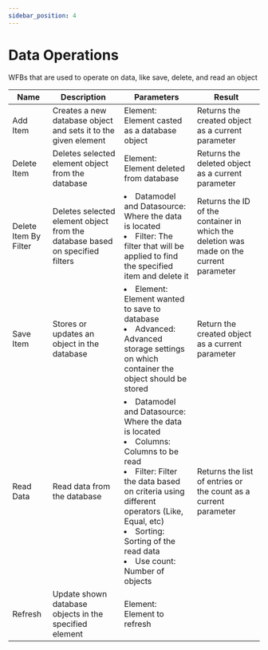 ```yaml
---
sidebar_position: 4
---
```


# Data Operations

WFBs that are used to operate on data, like save, delete, and read an object

| Name                  | Description                                                                  | Parameters                                                                                                                                                                                                                                                                         | Result                                                                                  |
| --------------------- | ---------------------------------------------------------------------------- | ---------------------------------------------------------------------------------------------------------------------------------------------------------------------------------------------------------------------------------------------------------------------------------- | --------------------------------------------------------------------------------------- |
| Add Item              | Creates a new database object and sets it to the given element               | Element: Element casted as a database object                                                                                                                                                                                                                                       | Returns the created object as a current parameter                                       |
| Delete Item           | Deletes selected element object from the database                            | Element: Element deleted from database                                                                                                                                                                                                                                             | Returns the deleted object as a current parameter                                       |
| Delete Item By Filter | Deletes selected element object from the database based on specified filters | <li>Datamodel and Datasource: Where the data is located </li><li>Filter: The filter that will be applied to find the specified item and delete it </li>                                                                                                                            | Returns the ID of the container in which the deletion was made on the current parameter |
| Save Item             | Stores or updates an object in the database                                  | <li>Element: Element wanted to save to database </li><li>Advanced: Advanced storage settings on which container the object should be stored </li>                                                                                                                                  | Return the created object as a current parameter                                        |
| Read Data             | Read data from the database                                                  | <li>Datamodel and Datasource: Where the data is located </li><li>Columns: Columns to be read </li><li>Filter: Filter the data based on criteria using different operators (Like, Equal, etc)</li><li>Sorting: Sorting of the read data </li><li>Use count: Number of objects </li> | Returns the list of entries or the count as a current parameter                         |
| Refresh               | Update shown database objects in the specified element                       | Element: Element to refresh                                                                                                                                                                                                                                                        |                                                                                         |
